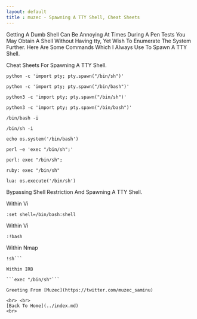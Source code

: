 ```yaml
---
layout: default
title : muzec - Spawning A TTY Shell, Cheat Sheets
---
```


Getting A Dumb Shell Can Be Annoying At Times During A Pen Tests You May Obtain A Shell Without Having tty, Yet Wish To Enumerate The System Further. Here Are Some Commands Which I Always Use To Spawn A TTY Shell.

Cheat Sheets For Spawning A TTY Shell.

```python -c 'import pty; pty.spawn("/bin/sh")'```

```python -c 'import pty; pty.spawn("/bin/bash")'```

```python3 -c 'import pty; pty.spawn("/bin/sh")'```

```python3 -c 'import pty; pty.spawn("/bin/bash")'```

```/bin/bash -i```

```/bin/sh -i```

```echo os.system('/bin/bash')```

```perl —e 'exec "/bin/sh";'```

```perl: exec "/bin/sh";```

```ruby: exec "/bin/sh"```

```lua: os.execute('/bin/sh')```

Bypassing Shell Restriction And Spawning A TTY Shell.

Within Vi

```:set shell=/bin/bash:shell```

Within Vi

```:!bash```

Within Nmap

```nmap --interactive
!sh```

Within IRB

```exec "/bin/sh"```

Greeting From [Muzec](https://twitter.com/muzec_saminu)

<br> <br>
[Back To Home](../index.md)
<br>
